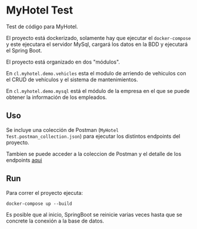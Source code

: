 # MyHotel Test
Test de código para MyHotel.

El proyecto está dockerizado, solamente hay que ejecutar el `docker-compose` y este ejecutara el servidor MySql, cargará los datos en la BDD y ejecutará el Spring Boot.

El proyecto está organizado en dos "módulos".

En `cl.myhotel.demo.vehicles` esta el modulo de arriendo de vehiculos con el CRUD de vehículos y el sistema de mantenimientos.

En `cl.myhotel.demo.mysql` está el módulo de la empresa en el que se puede obtener la información de los empleados.

## Uso
Se incluye una colección de Postman (`MyHotel Test.postman_collection.json`) para ejecutar los distintos endpoints del proyecto.

Tambien se puede acceder a la coleccion de Postman y el detalle de los endpoints [aqui](https://documenter.getpostman.com/view/4507942/2s93CKPuXj)


## Run
Para correr el proyecto ejecuta:

`docker-compose up --build`

Es posible que al inicio, SpringBoot se reinicie varias veces hasta que se concrete la conexión a la base de datos.
